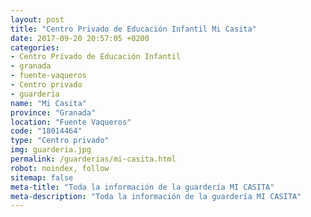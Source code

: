 ```yaml
---
layout: post
title: "Centro Privado de Educación Infantil Mi Casita"
date: 2017-09-20 20:57:05 +0200
categories:
- Centro Privado de Educación Infantil
- granada
- fuente-vaqueros
- Centro privado
- guarderia
name: "Mi Casita"
province: "Granada"
location: "Fuente Vaqueros"
code: "18014464"
type: "Centro privado"
img: guarderia.jpg
permalink: /guarderias/mi-casita.html
robot: noindex, follow
sitemap: false
meta-title: "Toda la información de la guardería MI CASITA"
meta-description: "Toda la información de la guardería MI CASITA"
---
```

